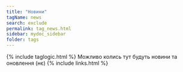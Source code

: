 ```yaml
---
title: "Новини"
tagName: news
search: exclude
permalink: tag_news.html
sidebar: mydoc_sidebar
folder: tags
---
```

{% include taglogic.html %}
Можливо колись тут будуть новини та оновлення (нє)
{% include links.html %}
